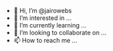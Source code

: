 - 👋 Hi, I’m @jairowebs
- 👀 I’m interested in ...
- 🌱 I’m currently learning ...
- 💞️ I’m looking to collaborate on ...
- 📫 How to reach me ...

<!---
jairowebs/jairowebs is a ✨ special ✨ repository because its `README.md` (this file) appears on your GitHub profile.
You can click the Preview link to take a look at your changes.
--->
